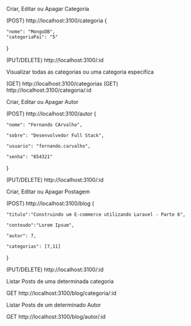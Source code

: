Criar, Editar ou Apagar Categoria

(POST) http://localhost:3100/categoria
{

    "nome": "MongoDB",
    "categoriaPai": "5"

}

(PUT/DELETE) http://localhost:3100/:id



Visualizar todas as categorias ou uma categoria especifica

(GET) http://localhost:3100/categorias
(GET) http://localhost:3100/categoria/:id

Criar, Editar ou Apagar Autor

(POST) http://localhost:3100/autor
{
	
    "nome": "Fernando CArvalho",
	
    "sobre": "Desenvolvedor Full Stack",
	
    "usuario": "fernando.carvalho",
	
    "senha": "654321"

}

(PUT/DELETE) http://localhost:3100/:id



Criar, Editar ou Apagar Postagem

(POST) http://localhost:3100/blog
{
	
    "titulo":"Construindo um E-commerce utilizando Laravel - Parte 6",
	
    "conteudo":"Lorem Ipsum",
	
    "autor": 7,
	
    "categorias": [7,11]

}

(PUT/DELETE) http://localhost:3100/:id



Listar Posts de uma determinada categoria

GET http://localhost:3100/blog/categoria/:id


Listar Posts de um determinado Autor

GET http://localhost:3100/blog/autor/:id

